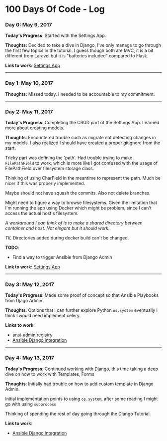 # 100 Days Of Code - Log


### Day 0: May 9, 2017

**Today's Progress**: Started with the Settings App.

**Thoughts:** Decided to take a dive in Django, I've only manage to go through the first few topics in the tutorial. I guess though both are MVC, it is a bit different from Laravel but it is "batteries included" compared to Flask.

**Link to work:** [Settings App](https://github.com/lozadaOmr/ansi-admin/tree/feature/settings-app)

---
### Day 1: May 10, 2017

**Thoughts:** Missed today. I needed to be accountable to my commitment.

---
### Day 2: May 11, 2017

**Today's Progress**: Completing the CRUD part of the Settings App.
Learned more about creating models.

**Thoughts**: Encountered trouble such as migrate not detecting changes in my models.
I also realized I should have created a proper gitignore from the start.

Tricky part was defining the 'path'.
Had trouble trying to make `FilePathField` to work,
which is more like I got confused with the usage of FilePathField over filesystem
storage class.

Thinking of using CharField in the meantime to represent the path.
Much be nicer if this was properly implemented.

Maybe should not have squash the commits. Also not delete branches.

Might need to figure a way to browse filesystems. Given the limitation
that I'm running the app using Docker which might be problem, since I can't access
the actual host's filesystem.

_A workaround I can think of is to make a  shared
directory between container and host. Not elegant but it should work._

*TIL* Directories added during docker build can't be changed.

**TODO**:

* Find a way to trigger Ansible from Django Admin


**Link to work:** [Settings App](https://github.com/lozadaOmr/ansi-admin/pull/1)

---
### Day 3: May 12, 2017

**Today's Progress**: Made some proof of concept so that Ansible Playbooks 
from Djago Admin

**Thoughts**: Options that I can further explore Python `os.system` eventually
I think I would need implement celery.

**Links to work**: 

* [ansi-admin registry](https://hub.docker.com/r/lozadaomr/ansi-admin/tags/)
* [Ansible Django Integration](https://github.com/lozadaOmr/ansi-admin/tree/feature/django-ansible-integration)

---
### Day 4: May 13, 2017

**Today's Progress**: Continued working with Django, this time taking a deep dive
on how to work with Templates, Forms

**Thoughts**: Initially had trouble on how to add custom template in Django Admin.

Initial implementation points to using `os.system`, after some reading I might
go with using `subprocess`

Thinking of spending the rest of day going through the Django Tutorial.

**Link to work**:

* [Ansible Django Integration](https://github.com/lozadaOmr/ansi-admin/tree/feature/django-ansible-integration)
